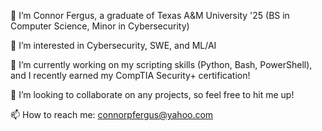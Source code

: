 👋 I’m Connor Fergus, a graduate of Texas A&M University '25 (BS in Computer Science, Minor in Cybersecurity)

👀 I’m interested in Cybersecurity, SWE, and ML/AI  

🌱 I’m currently working on my scripting skills (Python, Bash, PowerShell), and I recently earned my CompTIA Security+ certification!

💞️ I’m looking to collaborate on any projects, so feel free to hit me up!

📫 How to reach me: connorpfergus@yahoo.com
